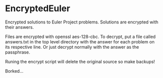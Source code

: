 # EncryptedEuler
Encrypted solutions to Euler Project problems. Solutions are encrypted with their answers.

Files are encrypted with openssl aes-128-cbc.
To decrypt, put a file called answers.txt in the top level directory with the answer for each problem on its respective line.
Or just decrypt normally with the answer as the passphrase.

Runing the encrypt script will delete the original source so make backups!

Borked...
